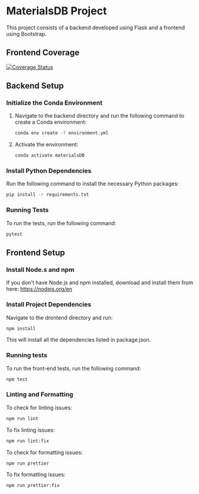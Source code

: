 # MaterialsDB Project

This project consists of a backend developed using Flask and a frontend using Bootstrap.

## Frontend Coverage

[![Coverage Status](https://coveralls.io/repos/github/msegal347/COMS_4111_Project/badge.svg?branch=main)](https://coveralls.io/github/msegal347/COMS_4111_Project?branch=main)

## Backend Setup

### Initialize the Conda Environment

1. Navigate to the backend directory and run the following command to create a Conda environment:
    ```bash
    conda env create -f environment.yml
    ```
2. Activate the environment:
    ```bash
    conda activate materialsDB
    ```

### Install Python Dependencies

Run the following command to install the necessary Python packages:

```bash
pip install -r requirements.txt
```

### Running Tests

To run the tests, run the following command:

```bash
pytest
```

## Frontend Setup

### Install Node.s and npm
If you don't have Node.js and npm installed, download and install them from here: https://nodejs.org/en

### Install Project Dependencies

Navigate to the drontend directory and run:

```bash
npm install
```

This will install all the dependencies listed in package.json.

### Running tests

To run the front-end tests, run the following command:

```bash
npm test
```

### Linting and Formatting

To check for linting issues:

```bash
npm run lint
```

To fix linting issues:

```bash
npm run lint:fix
```

To check for formatting issues:

```bash
npm run prettier
```

To fix formatting issues:

```bash
npm run prettier:fix
```